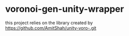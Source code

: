 # voronoi-gen-unity-wrapper

this project relies on the library created by https://github.com/AmitShah/unity-voro-.git
